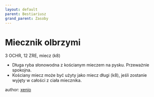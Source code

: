 ```yaml
---
layout: default
parent: Bestiariusz
grand_parent: Zasoby
---
```


# Miecznik olbrzymi

3 OCHR, 12 ZRE, miecz (k8)

- Długa ryba słonowodna z kościanym mieczem na pysku. Przeważnie spokojna.  
- Kościany miecz może być użyty jako miecz długi (k8), jeśli zostanie wyjęty w całości z ciała miecznika.  

author: [xenio](https://xenioinabottle.blogspot.com)
